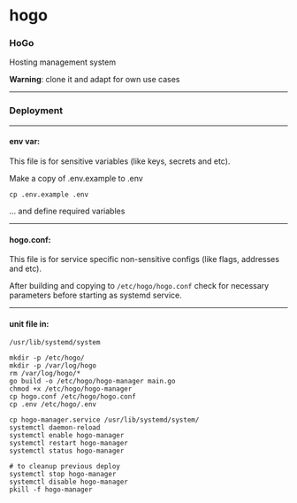 # hogo

### HoGo

Hosting management system

**Warning**: clone it and adapt for own use cases

---

### Deployment

---
#### env var:
This file is for sensitive variables (like keys, secrets and etc).

Make a copy of .env.example to .env
```shell
cp .env.example .env
```
... and define required variables

---

#### hogo.conf:
This file is for service specific non-sensitive configs (like flags, addresses and etc).

After building and copying to `/etc/hogo/hogo.conf` check for necessary parameters before starting as systemd service.

---

#### unit file in:
```
/usr/lib/systemd/system
```

```shell
mkdir -p /etc/hogo/
mkdir -p /var/log/hogo
rm /var/log/hogo/*
go build -o /etc/hogo/hogo-manager main.go
chmod +x /etc/hogo/hogo-manager
cp hogo.conf /etc/hogo/hogo.conf
cp .env /etc/hogo/.env

cp hogo-manager.service /usr/lib/systemd/system/
systemctl daemon-reload
systemctl enable hogo-manager
systemctl restart hogo-manager
systemctl status hogo-manager
```

```shell
# to cleanup previous deploy
systemctl stop hogo-manager
systemctl disable hogo-manager
pkill -f hogo-manager
```